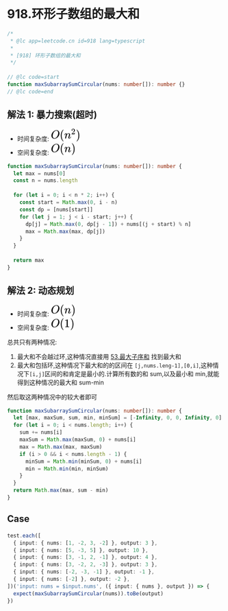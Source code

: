 # 918.环形子数组的最大和

```ts
/*
 * @lc app=leetcode.cn id=918 lang=typescript
 *
 * [918] 环形子数组的最大和
 */

// @lc code=start
function maxSubarraySumCircular(nums: number[]): number {}
// @lc code=end
```

## 解法 1: 暴力搜索(超时)

- 时间复杂度: <!-- $O(n^2)$ --> <img style="transform: translateY(0.1em); background: white;" src="./svg/o-n-power-2.svg" alt="O(n^2)">
- 空间复杂度: <!-- $O(n))$ --> <img style="transform: translateY(0.1em); background: white;" src="./svg/o-n.svg" alt="O(n)">

```ts
function maxSubarraySumCircular(nums: number[]): number {
  let max = nums[0]
  const n = nums.length

  for (let i = 0; i < n * 2; i++) {
    const start = Math.max(0, i - n)
    const dp = [nums[start]]
    for (let j = 1; j < i - start; j++) {
      dp[j] = Math.max(0, dp[j - 1]) + nums[(j + start) % n]
      max = Math.max(max, dp[j])
    }
  }

  return max
}
```

## 解法 2: 动态规划

- 时间复杂度: <!-- $O(n)$ --> <img style="transform: translateY(0.1em); background: white;" src="./svg/o-n.svg" alt="O(n)">
- 空间复杂度: <!-- $O(1))$ --> <img style="transform: translateY(0.1em); background: white;" src="./svg/o-1.svg" alt="O(1)">

总共只有两种情况:

1. 最大和不会越过环,这种情况直接用 [53.最大子序和](53.最大子序和.md) 找到最大和
2. 最大和包括环,这种情况下最大和的的区间在 `[j,nums.leng-1],[0,i]`,这种情况下`[i,j]`区间的和肯定是最小的.计算所有数的和 sum,以及最小和 min,就能得到这种情况的最大和 sum-min

然后取这两种情况中的较大者即可

```ts
function maxSubarraySumCircular(nums: number[]): number {
  let [max, maxSum, sum, min, minSum] = [-Infinity, 0, 0, Infinity, 0]
  for (let i = 0; i < nums.length; i++) {
    sum += nums[i]
    maxSum = Math.max(maxSum, 0) + nums[i]
    max = Math.max(max, maxSum)
    if (i > 0 && i < nums.length - 1) {
      minSum = Math.min(minSum, 0) + nums[i]
      min = Math.min(min, minSum)
    }
  }
  return Math.max(max, sum - min)
}
```

## Case

```ts
test.each([
  { input: { nums: [1, -2, 3, -2] }, output: 3 },
  { input: { nums: [5, -3, 5] }, output: 10 },
  { input: { nums: [3, -1, 2, -1] }, output: 4 },
  { input: { nums: [3, -2, 2, -3] }, output: 3 },
  { input: { nums: [-2, -3, -1] }, output: -1 },
  { input: { nums: [-2] }, output: -2 },
])('input: nums = $input.nums', ({ input: { nums }, output }) => {
  expect(maxSubarraySumCircular(nums)).toBe(output)
})
```
